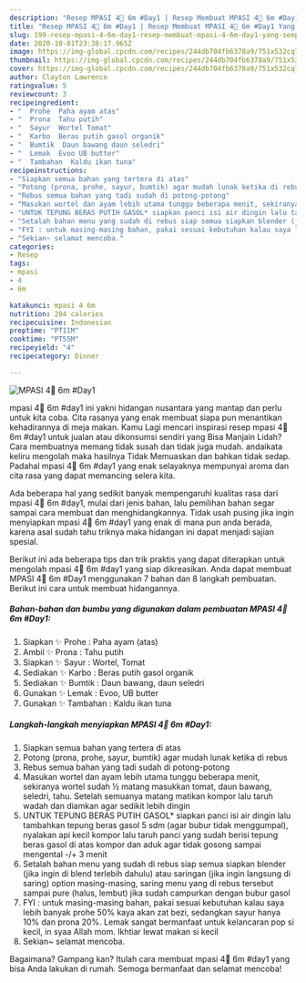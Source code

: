 ```yaml
---
description: "Resep MPASI 4🌟 6m #Day1 | Resep Membuat MPASI 4🌟 6m #Day1 Yang Sempurna"
title: "Resep MPASI 4🌟 6m #Day1 | Resep Membuat MPASI 4🌟 6m #Day1 Yang Sempurna"
slug: 199-resep-mpasi-4-6m-day1-resep-membuat-mpasi-4-6m-day1-yang-sempurna
date: 2020-10-01T23:38:17.965Z
image: https://img-global.cpcdn.com/recipes/244db704fb6378a9/751x532cq70/mpasi-4🌟-6m-day1-foto-resep-utama.jpg
thumbnail: https://img-global.cpcdn.com/recipes/244db704fb6378a9/751x532cq70/mpasi-4🌟-6m-day1-foto-resep-utama.jpg
cover: https://img-global.cpcdn.com/recipes/244db704fb6378a9/751x532cq70/mpasi-4🌟-6m-day1-foto-resep-utama.jpg
author: Clayton Lawrence
ratingvalue: 5
reviewcount: 3
recipeingredient:
- "  Prohe  Paha ayam atas"
- "  Prona  Tahu putih"
- "  Sayur  Wortel Tomat"
- "  Karbo  Beras putih gasol organik"
- "  Bumtik  Daun bawang daun seledri"
- "  Lemak  Evoo UB butter"
- "  Tambahan  Kaldu ikan tuna"
recipeinstructions:
- "Siapkan semua bahan yang tertera di atas"
- "Potong (prona, prohe, sayur, bumtik) agar mudah lunak ketika di rebus"
- "Rebus semua bahan yang tadi sudah di potong-potong"
- "Masukan wortel dan ayam lebih utama tunggu beberapa menit, sekiranya wortel sudah ½ matang masukkan tomat, daun bawang, seledri, tahu. Setelah semuanya matang matikan kompor lalu taruh wadah dan diamkan agar sedikit lebih dingin"
- "UNTUK TEPUNG BERAS PUTIH GASOL* siapkan panci isi air dingin lalu tambahkan tepung beras gasol 5 sdm (agar bubur tidak menggumpal), nyalakan api kecil kompor lalu taruh panci yang sudah berisi tepung beras gasol di atas kompor dan aduk agar tidak gosong sampai mengental -/+ 3 menit"
- "Setalah bahan menu yang sudah di rebus siap semua siapkan blender (jika ingin di blend terlebih dahulu) atau saringan (jika ingin langsung di saring) option masing-masing, saring menu yang di rebus tersebut sampai pure (halus, lembut) jika sudah campurkan dengan bubur gasol"
- "FYI : untuk masing-masing bahan, pakai sesuai kebutuhan kalau saya lebih banyak prohe 50% kaya akan zat bezi, sedangkan sayur hanya 10% dan prona 20%. Lemak sangat bermanfaat untuk kelancaran pop si kecil, in syaa Allah mom. Ikhtiar lewat makan si kecil"
- "Sekian~ selamat mencoba."
categories:
- Resep
tags:
- mpasi
- 4
- 6m

katakunci: mpasi 4 6m 
nutrition: 204 calories
recipecuisine: Indonesian
preptime: "PT11M"
cooktime: "PT55M"
recipeyield: "4"
recipecategory: Dinner

---
```



![MPASI 4🌟 6m #Day1](https://img-global.cpcdn.com/recipes/244db704fb6378a9/751x532cq70/mpasi-4🌟-6m-day1-foto-resep-utama.jpg)


mpasi 4🌟 6m #day1 ini yakni hidangan nusantara yang mantap dan perlu untuk kita coba. Cita rasanya yang enak membuat siapa pun menantikan kehadirannya di meja makan.
Kamu Lagi mencari inspirasi resep mpasi 4🌟 6m #day1 untuk jualan atau dikonsumsi sendiri yang Bisa Manjain Lidah? Cara membuatnya memang tidak susah dan tidak juga mudah. andaikata keliru mengolah maka hasilnya Tidak Memuaskan dan bahkan tidak sedap. Padahal mpasi 4🌟 6m #day1 yang enak selayaknya mempunyai aroma dan cita rasa yang dapat memancing selera kita.



Ada beberapa hal yang sedikit banyak mempengaruhi kualitas rasa dari mpasi 4🌟 6m #day1, mulai dari jenis bahan, lalu pemilihan bahan segar sampai cara membuat dan menghidangkannya. Tidak usah pusing jika ingin menyiapkan mpasi 4🌟 6m #day1 yang enak di mana pun anda berada, karena asal sudah tahu triknya maka hidangan ini dapat menjadi sajian spesial.


Berikut ini ada beberapa tips dan trik praktis yang dapat diterapkan untuk mengolah mpasi 4🌟 6m #day1 yang siap dikreasikan. Anda dapat membuat MPASI 4🌟 6m #Day1 menggunakan 7 bahan dan 8 langkah pembuatan. Berikut ini cara untuk membuat hidangannya.

<!--inarticleads1-->

##### Bahan-bahan dan bumbu yang digunakan dalam pembuatan MPASI 4🌟 6m #Day1:

1. Siapkan  ✨ Prohe : Paha ayam (atas)
1. Ambil  ✨ Prona : Tahu putih
1. Siapkan  ✨ Sayur : Wortel, Tomat
1. Sediakan  ✨ Karbo : Beras putih gasol organik
1. Sediakan  ✨ Bumtik : Daun bawang, daun seledri
1. Gunakan  ✨ Lemak : Evoo, UB butter
1. Gunakan  ✨ Tambahan : Kaldu ikan tuna




<!--inarticleads2-->

##### Langkah-langkah menyiapkan MPASI 4🌟 6m #Day1:

1. Siapkan semua bahan yang tertera di atas
1. Potong (prona, prohe, sayur, bumtik) agar mudah lunak ketika di rebus
1. Rebus semua bahan yang tadi sudah di potong-potong
1. Masukan wortel dan ayam lebih utama tunggu beberapa menit, sekiranya wortel sudah ½ matang masukkan tomat, daun bawang, seledri, tahu. Setelah semuanya matang matikan kompor lalu taruh wadah dan diamkan agar sedikit lebih dingin
1. UNTUK TEPUNG BERAS PUTIH GASOL* siapkan panci isi air dingin lalu tambahkan tepung beras gasol 5 sdm (agar bubur tidak menggumpal), nyalakan api kecil kompor lalu taruh panci yang sudah berisi tepung beras gasol di atas kompor dan aduk agar tidak gosong sampai mengental -/+ 3 menit
1. Setalah bahan menu yang sudah di rebus siap semua siapkan blender (jika ingin di blend terlebih dahulu) atau saringan (jika ingin langsung di saring) option masing-masing, saring menu yang di rebus tersebut sampai pure (halus, lembut) jika sudah campurkan dengan bubur gasol
1. FYI : untuk masing-masing bahan, pakai sesuai kebutuhan kalau saya lebih banyak prohe 50% kaya akan zat bezi, sedangkan sayur hanya 10% dan prona 20%. Lemak sangat bermanfaat untuk kelancaran pop si kecil, in syaa Allah mom. Ikhtiar lewat makan si kecil
1. Sekian~ selamat mencoba.




Bagaimana? Gampang kan? Itulah cara membuat mpasi 4🌟 6m #day1 yang bisa Anda lakukan di rumah. Semoga bermanfaat dan selamat mencoba!

